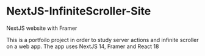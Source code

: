 # NextJS-InfiniteScroller-Site
NextJS website with Framer


This is a portfoilo project in order to study server actions and infinite scroller on a web app. The app uses NextJS 14, Framer and React 18
